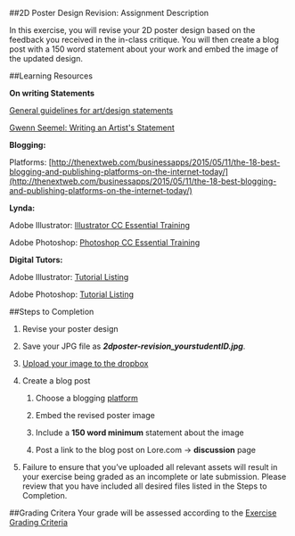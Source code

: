 ##2D Poster Design Revision: Assignment Description

In this exercise, you will revise your 2D poster design based on the feedback you received in the in-class critique. You will then create a blog post with a 150 word statement about your work and embed the image of the updated design.

##Learning Resources

**On writing Statements**

[General guidelines for art/design statements](http://www.artstudy.org/art-and-design-careers/artist-statement.php)

[Gwenn Seemel: Writing an Artist's Statement](https://www.youtube.com/watch?v=s5WJ-GikXgc)

**Blogging:**

Platforms: [http://thenextweb.com/businessapps/2015/05/11/the-18-best-blogging-and-publishing-platforms-on-the-internet-today/](http://thenextweb.com/businessapps/2015/05/11/the-18-best-blogging-and-publishing-platforms-on-the-internet-today/)

**Lynda:**

Adobe Illustrator: [Illustrator CC Essential Training](http://www.lynda.com/Illustrator-tutorials/Illustrator-CC-Essential-Training/122469-2.html)

Adobe Photoshop: [Photoshop CC Essential Training](http://www.lynda.com/Photoshop-tutorials/Photoshop-CC-Essential-Training/122999-2.html)

**Digital Tutors:**

Adobe Illustrator: [Tutorial Listing](http://www.digitaltutors.com/11/training.php?tid=1&cid=229)

Adobe Photoshop: [Tutorial Listing](http://www.digitaltutors.com/software/Photoshop-tutorials)

##Steps to Completion

1. Revise your poster design

2. Save your JPG file as **_2dposter-revision_yourstudentID.jpg_**.

3. [Upload your image to the dropbox](https://psu.box.com/signup/collablink/d_4411095030/112c988fd21f1d)

4. Create a blog post

    1. Choose a blogging [platform](http://thenextweb.com/businessapps/2015/05/11/the-18-best-blogging-and-publishing-platforms-on-the-internet-today/)

    2. Embed the revised poster image

    3. Include a **150 word minimum** statement about the image

    4. Post a link to the blog post on Lore.com → **discussion** page

5. Failure to ensure that you’ve uploaded all relevant assets will result in your exercise being graded as an incomplete or late submission. Please review that you have included all desired files listed in the Steps to Completion.

##Grading Critera
Your grade will be assessed according to the [Exercise Grading Criteria](/grading/exercise-grading-criteria.md)

